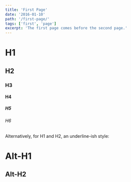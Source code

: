 ```yaml
---
title: 'First Page'
date: '2016-01-10'
path: '/first-page/'
tags: ['first', 'page']
excerpt: 'The first page comes before the second page.'
---
```


# H1

## H2

### H3

#### H4

##### H5

###### H6

Alternatively, for H1 and H2, an underline-ish style:

# Alt-H1

## Alt-H2
